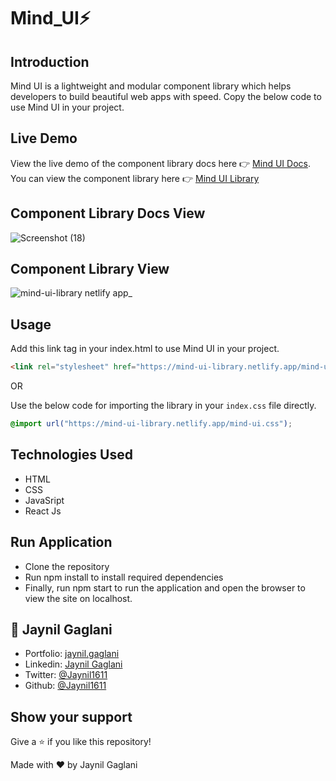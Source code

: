 # Mind_UI⚡

## Introduction
Mind UI is a lightweight and modular component library which helps developers to build beautiful web apps with speed. Copy the below code to use Mind UI in your project.

## Live Demo
View the live demo of the component library docs here 👉  [Mind UI Docs](https://mind-ui.netlify.app/).  
You can view the component library here 👉 [Mind UI Library](https://mind-ui-library.netlify.app/)

## Component Library Docs View
![Screenshot (18)](https://user-images.githubusercontent.com/48921037/187066560-09485b98-a7a9-4a21-84dd-7026a6da91ee.png)


## Component Library View
![mind-ui-library netlify app_](https://user-images.githubusercontent.com/48921037/187066603-08914b6c-92f5-44ac-b4b2-1339fb24a9d3.png)


## Usage
Add this link tag in your index.html to use Mind UI in your project.

```html
<link rel="stylesheet" href="https://mind-ui-library.netlify.app/mind-ui.css">"/>
```
OR

Use the below code for importing the library in your `index.css` file directly.

```css
@import url("https://mind-ui-library.netlify.app/mind-ui.css");
```

## Technologies Used
- HTML
- CSS
- JavaSript
- React Js

## Run Application
- Clone the repository
- Run npm install to install required dependencies
- Finally, run npm start to run the application and open the browser to view the site on localhost.

## 👤 **Jaynil Gaglani**
- Portfolio: [jaynil.gaglani](https://bit.ly/jaynil-profile)
- Linkedin: [Jaynil Gaglani](https://www.linkedin.com/in/jaynilgaglani/)
- Twitter: [@Jaynil1611](https://twitter.com/Jaynil_Gaglani)
- Github: [@Jaynil1611](https://github.com/Jaynil1611)


## Show your support
Give a ⭐️ if you like this repository!

Made with ❤️ by Jaynil Gaglani
